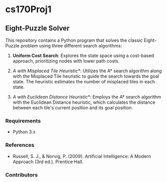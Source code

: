 # cs170Proj1
## Eight-Puzzle Solver

This repository contains a Python program that solves the classic Eight-Puzzle problem using three different search algorithms:

1. **Uniform Cost Search**: Explores the state space using a cost-based approach, prioritizing nodes with lower path costs.

2. **A* with Misplaced Tile Heuristic**: Utilizes the A* search algorithm along with the Misplaced Tile heuristic to guide the search towards the goal state. The heuristic estimates the number of misplaced tiles in each state.

3. **A* with Euclidean Distance Heuristic**: Employs the A* search algorithm with the Euclidean Distance heuristic, which calculates the distance between each tile's current position and its goal position.

### Requirements

- Python 3.x

### References

- Russell, S. J., & Norvig, P. (2009). Artificial Intelligence: A Modern Approach (3rd ed.). Prentice Hall.

### Contributors

